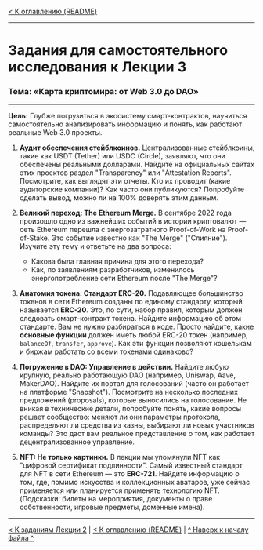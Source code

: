 [< К оглавлению (README)](README.md)

---

# Задания для самостоятельного исследования к Лекции 3

### Тема: «Карта криптомира: от Web 3.0 до DAO»

***

**Цель:** Глубже погрузиться в экосистему смарт-контрактов, научиться самостоятельно анализировать информацию и понять, как работают реальные Web 3.0 проекты.

1.  **Аудит обеспечения стейблкоинов.** Централизованные стейблкоины, такие как USDT (Tether) или USDC (Circle), заявляют, что они обеспечены реальными долларами. Найдите на официальных сайтах этих проектов раздел "Transparency" или "Attestation Reports". Посмотрите, как выглядят эти отчеты. Кто их проводит (какие аудиторские компании)? Как часто они публикуются? Попробуйте сделать вывод, можно ли на 100% доверять этим данным.

2.  **Великий переход: The Ethereum Merge.** В сентябре 2022 года произошло одно из важнейших событий в истории криптовалют — сеть Ethereum перешла с энергозатратного Proof-of-Work на Proof-of-Stake. Это событие известно как "The Merge" ("Слияние"). Изучите эту тему и ответьте на два вопроса:
    *   Какова была главная причина для этого перехода?
    *   Как, по заявлениям разработчиков, изменилось энергопотребление сети Ethereum после "The Merge"?

3.  **Анатомия токена: Стандарт ERC-20.** Подавляющее большинство токенов в сети Ethereum созданы по единому стандарту, который называется **ERC-20**. Это, по сути, набор правил, которым должен следовать смарт-контракт токена. Найдите информацию об этом стандарте. Вам не нужно разбираться в коде. Просто найдите, какие **основные функции** должен иметь любой ERC-20 токен (например, `balanceOf`, `transfer`, `approve`). Как эти функции позволяют кошелькам и биржам работать со всеми токенами одинаково?

4.  **Погружение в DAO: Управление в действии.** Найдите любую крупную, реально работающую DAO (например, Uniswap, Aave, MakerDAO). Найдите их портал для голосований (часто он работает на платформе "Snapshot"). Посмотрите на несколько последних предложений (proposals), которые выносились на голосование. Не вникая в технические детали, попробуйте понять, какие вопросы решает сообщество: меняют ли они параметры протокола, распределяют ли средства из казны, выбирают ли новых участников команды? Это даст вам реальное представление о том, как работает децентрализованное управление.

5.  **NFT: Не только картинки.** В лекции мы упомянули NFT как "цифровой сертификат подлинности". Самый известный стандарт для NFT в сети Ethereum — это **ERC-721**. Найдите информацию о том, где, помимо искусства и коллекционных аватаров, уже сейчас применяется или планируется применять технологию NFT. (Подсказки: билеты на мероприятия, документы о праве собственности, игровые предметы, доменные имена).

---

[< К заданиям Лекции 2](./04_Assignments_2.md) | [< К оглавлению (README)](README.md) | [^ Наверх к началу файла ^](#задания-для-самостоятельного-исследования-к-лекции-3)